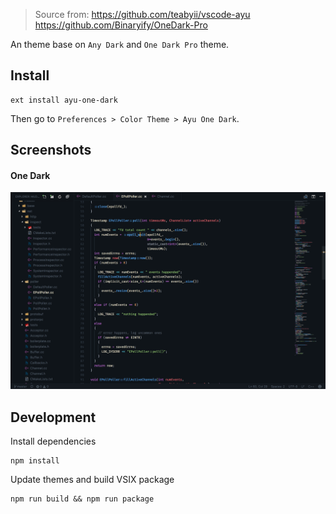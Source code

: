 > Source from:
> https://github.com/teabyii/vscode-ayu
> https://github.com/Binaryify/OneDark-Pro

An theme base on `Any Dark` and `One Dark Pro` theme.

## Install

```shell
ext install ayu-one-dark
```

Then go to `Preferences > Color Theme > Ayu One Dark`.

## Screenshots

#### One Dark
![One Dark](assets/one-dark.png)


## Development

Install dependencies
```shell
npm install
```

Update themes and build VSIX package
```shell
npm run build && npm run package
```
